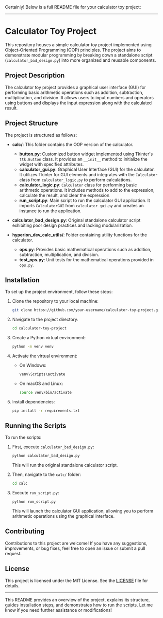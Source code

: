 Certainly! Below is a full README file for your calculator toy project:

---

# Calculator Toy Project

This repository houses a simple calculator toy project implemented using Object-Oriented Programming (OOP) principles. The project aims to demonstrate modular programming by breaking down a standalone script (`calculator_bad_design.py`) into more organized and reusable components.

## Project Description

The calculator toy project provides a graphical user interface (GUI) for performing basic arithmetic operations such as addition, subtraction, multiplication, and division. It allows users to input numbers and operators using buttons and displays the input expression along with the calculated result.

## Project Structure

The project is structured as follows:

- **calc/**: This folder contains the OOP version of the calculator.
  - **button.py**: Customized button widget implemented using Tkinter's `ttk.Button` class. It provides an `__init__` method to initialize the widget with specified attributes.
  - **calculator_gui.py**: Graphical User Interface (GUI) for the calculator. It utilizes Tkinter for GUI elements and integrates with the `Calculator` class from `calculator_logic.py` to perform calculations.
  - **calculator_logic.py**: `Calculator` class for performing basic arithmetic operations. It includes methods to add to the expression, calculate the result, and clear the expression.
  - **run_script.py**: Main script to run the calculator GUI application. It imports `CalculatorGUI` from `calculator_gui.py` and creates an instance to run the application.

- **calculator_bad_design.py**: Original standalone calculator script exhibiting poor design practices and lacking modularization.

- **hyperion_dev_calc_utils/**: Folder containing utility functions for the calculator.
  - **ops.py**: Provides basic mathematical operations such as addition, subtraction, multiplication, and division.
  - **test_ops.py**: Unit tests for the mathematical operations provided in `ops.py`.

## Installation

To set up the project environment, follow these steps:

1. Clone the repository to your local machine:

   ```bash
   git clone https://github.com/your-username/calculator-toy-project.git
   ```

2. Navigate to the project directory:

   ```bash
   cd calculator-toy-project
   ```

3. Create a Python virtual environment:

   ```bash
   python -m venv venv
   ```

4. Activate the virtual environment:

   - On Windows:

     ```bash
     venv\Scripts\activate
     ```

   - On macOS and Linux:

     ```bash
     source venv/bin/activate
     ```

5. Install dependencies:

   ```bash
   pip install -r requirements.txt
   ```

## Running the Scripts

To run the scripts:

1. First, execute `calculator_bad_design.py`:

   ```bash
   python calculator_bad_design.py
   ```

   This will run the original standalone calculator script.

2. Then, navigate to the `calc/` folder:

   ```bash
   cd calc
   ```

3. Execute `run_script.py`:

   ```bash
   python run_script.py
   ```

   This will launch the calculator GUI application, allowing you to perform arithmetic operations using the graphical interface.

## Contributing

Contributions to this project are welcome! If you have any suggestions, improvements, or bug fixes, feel free to open an issue or submit a pull request.

## License

This project is licensed under the MIT License. See the [LICENSE](LICENSE) file for details.

---

This README provides an overview of the project, explains its structure, guides installation steps, and demonstrates how to run the scripts. Let me know if you need further assistance or modifications!